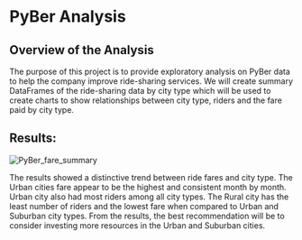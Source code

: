 # PyBer Analysis

## Overview of the Analysis

The purpose of this project is to provide exploratory analysis on PyBer data to help the company improve ride-sharing services.  We will create summary DataFrames of the ride-sharing data by city type which will be used to create charts to show relationships between city type, riders and the fare paid by city type.

## Results:

![PyBer_fare_summary](https://user-images.githubusercontent.com/75961117/111935787-9edfdd00-8a9a-11eb-87ef-f8f6ab9b161e.png)



The results showed a distinctive trend between ride fares and city type. The Urban cities fare appear to be the highest and consistent month by month. Urban city also had most riders among all city types.  The Rural city has the least number of riders and the lowest fare when compared to Urban and Suburban city types. 
From the results, the best recommendation will be to consider investing more resources in the Urban and Suburban cities.
